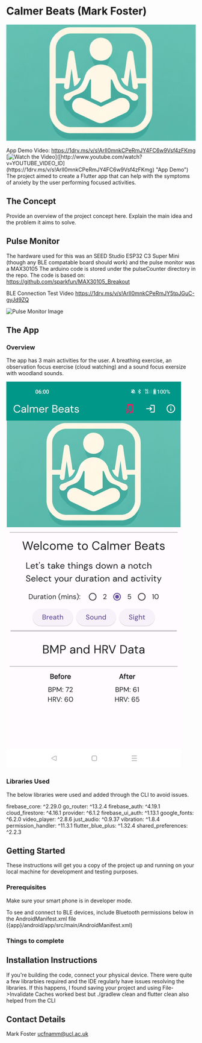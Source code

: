 # Calmer Beats (Mark Foster)



![The Logo](assets/mainWide.png "App Logo")

App Demo Video:
https://1drv.ms/v/s!ArII0mnkCPeRmJY4FC6w9Vsf4zFKmg
[![Watch the Video]([http://img.youtube.com/vi/YOUTUBE_VIDEO_ID/0.jpg](https://1drv.ms/v/s!ArII0mnkCPeRmJY4FC6w9Vsf4zFKmg))]([http://www.youtube.com/watch?v=YOUTUBE_VIDEO_ID](https://1drv.ms/v/s!ArII0mnkCPeRmJY4FC6w9Vsf4zFKmg) "App Demo")
The project aimed to create a Flutter app that can help with the symptoms of anxiety by the user performing focused activities.


## The Concept

Provide an overview of the project concept here. Explain the main idea and the problem it aims to solve.





## Pulse Monitor

The hardware used for this was an SEED Studio ESP32 C3 Super Mini (though any BLE compatable board should work) and the pulse monitor was a MAX30105
The arduino code is stored under the pulseCounter directory in the repo. The code is based on:
 https://github.com/sparkfun/MAX30105_Breakout

BLE Connection Test Video
https://1drv.ms/v/s!ArII0mnkCPeRmJY5tpJGuC-gyJd9ZQ


![Pulse Monitor Image](path_to_pulse_monitor_image.jpg "The Pulse Monitor")

## The App



### Overview

The app has 3 main activities for the user. A breathing exercise, an observation focus exercise (cloud watching) and a sound focus exersize with woodland sounds.


![App Overview Image](assets/mainscreen.jpg "Alt text....")

### Libraries Used

The below libraries were used and added through the CLI to avoid issues.

  firebase_core: ^2.29.0
  go_router: ^13.2.4
  firebase_auth: ^4.19.1
  cloud_firestore: ^4.16.1
  provider: ^6.1.2
  firebase_ui_auth: ^1.13.1
  google_fonts: ^6.2.0
  video_player: ^2.8.6
  just_audio: ^0.9.37
  vibration: ^1.8.4
  permission_handler: ^11.3.1
  flutter_blue_plus: ^1.32.4
  shared_preferences: ^2.2.3


## Getting Started

These instructions will get you a copy of the project up and running on your local machine for development and testing purposes.




### Prerequisites

Make sure your smart phone is in developer mode.

To see and connect to BLE devices, include Bluetooth permissions below in the AndroidManifest.xml file ({app}/android/app/src/main/AndroidManifest.xml)
    <uses-permission android:name="android.permission.BLUETOOTH" />
    <uses-permission android:name="android.permission.BLUETOOTH_ADMIN" />
    <uses-permission android:name="android.permission.BLUETOOTH_CONNECT" />
    <uses-permission android:name="android.permission.BLUETOOTH_SCAN" />
    <uses-permission android:name="android.permission.BLUETOOTH_ADVERTISE" />

### Things to complete




## Installation Instructions
If you're building the code, connect your physical device.
There were quite a few librarbies required and the IDE regularly have issues resolving the libraries. 
If this happens, I found saving your project and using File->Invalidate Caches worked best but ./gradlew clean  and flutter clean also helped from the CLI

##  Contact Details
Mark Foster
ucfnamm@ucl.ac.uk
